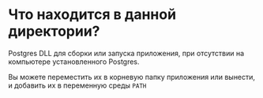 # Что находится в данной директории?
Postgres DLL для сборки или запуска приложения, при отсутствии на компьютере установленного Postgres.

Вы можете переместить их в корневую папку приложения или вынести, и добавить их в переменную среды `PATH`